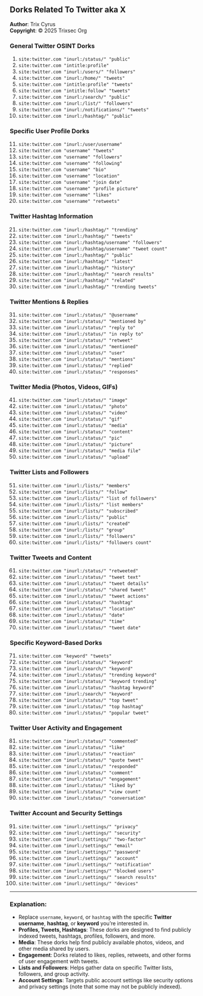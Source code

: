 ## Dorks Related To Twitter aka X

**Author**: Trix Cyrus  
**Copyright**: © 2025 Trixsec Org

### General Twitter OSINT Dorks

1. `site:twitter.com "inurl:/status/" "public"`
2. `site:twitter.com "intitle:profile"`
3. `site:twitter.com "inurl:/users/" "followers"`
4. `site:twitter.com "inurl:/home/" "tweets"`
5. `site:twitter.com "intitle:profile" "tweets"`
6. `site:twitter.com "intitle:follow" "tweets"`
7. `site:twitter.com "inurl:/search/" "public"`
8. `site:twitter.com "inurl:/list/" "followers"`
9. `site:twitter.com "inurl:/notifications/" "tweets"`
10. `site:twitter.com "inurl:/hashtag/" "public"`

### Specific User Profile Dorks

11. `site:twitter.com "inurl:/user/username"`
12. `site:twitter.com "username" "tweets"`
13. `site:twitter.com "username" "followers"`
14. `site:twitter.com "username" "following"`
15. `site:twitter.com "username" "bio"`
16. `site:twitter.com "username" "location"`
17. `site:twitter.com "username" "join date"`
18. `site:twitter.com "username" "profile picture"`
19. `site:twitter.com "username" "likes"`
20. `site:twitter.com "username" "retweets"`

### Twitter Hashtag Information

21. `site:twitter.com "inurl:/hashtag/" "trending"`
22. `site:twitter.com "inurl:/hashtag/" "tweets"`
23. `site:twitter.com "inurl:/hashtag/username" "followers"`
24. `site:twitter.com "inurl:/hashtag/username" "tweet count"`
25. `site:twitter.com "inurl:/hashtag/" "public"`
26. `site:twitter.com "inurl:/hashtag/" "latest"`
27. `site:twitter.com "inurl:/hashtag/" "history"`
28. `site:twitter.com "inurl:/hashtag/" "search results"`
29. `site:twitter.com "inurl:/hashtag/" "related"`
30. `site:twitter.com "inurl:/hashtag/" "trending tweets"`

### Twitter Mentions & Replies

31. `site:twitter.com "inurl:/status/" "@username"`
32. `site:twitter.com "inurl:/status/" "mentioned by"`
33. `site:twitter.com "inurl:/status/" "reply to"`
34. `site:twitter.com "inurl:/status/" "in reply to"`
35. `site:twitter.com "inurl:/status/" "retweet"`
36. `site:twitter.com "inurl:/status/" "mentioned"`
37. `site:twitter.com "inurl:/status/" "user"`
38. `site:twitter.com "inurl:/status/" "mentions"`
39. `site:twitter.com "inurl:/status/" "replied"`
40. `site:twitter.com "inurl:/status/" "responses"`

### Twitter Media (Photos, Videos, GIFs)

41. `site:twitter.com "inurl:/status/" "image"`
42. `site:twitter.com "inurl:/status/" "photo"`
43. `site:twitter.com "inurl:/status/" "video"`
44. `site:twitter.com "inurl:/status/" "gif"`
45. `site:twitter.com "inurl:/status/" "media"`
46. `site:twitter.com "inurl:/status/" "content"`
47. `site:twitter.com "inurl:/status/" "pic"`
48. `site:twitter.com "inurl:/status/" "picture"`
49. `site:twitter.com "inurl:/status/" "media file"`
50. `site:twitter.com "inurl:/status/" "upload"`

### Twitter Lists and Followers

51. `site:twitter.com "inurl:/lists/" "members"`
52. `site:twitter.com "inurl:/lists/" "follow"`
53. `site:twitter.com "inurl:/lists/" "list of followers"`
54. `site:twitter.com "inurl:/lists/" "list members"`
55. `site:twitter.com "inurl:/lists/" "subscribed"`
56. `site:twitter.com "inurl:/lists/" "public"`
57. `site:twitter.com "inurl:/lists/" "created"`
58. `site:twitter.com "inurl:/lists/" "group"`
59. `site:twitter.com "inurl:/lists/" "followers"`
60. `site:twitter.com "inurl:/lists/" "followers count"`

### Twitter Tweets and Content

61. `site:twitter.com "inurl:/status/" "retweeted"`
62. `site:twitter.com "inurl:/status/" "tweet text"`
63. `site:twitter.com "inurl:/status/" "tweet details"`
64. `site:twitter.com "inurl:/status/" "shared tweet"`
65. `site:twitter.com "inurl:/status/" "tweet actions"`
66. `site:twitter.com "inurl:/status/" "hashtag"`
67. `site:twitter.com "inurl:/status/" "location"`
68. `site:twitter.com "inurl:/status/" "date"`
69. `site:twitter.com "inurl:/status/" "time"`
70. `site:twitter.com "inurl:/status/" "tweet date"`

### Specific Keyword-Based Dorks

71. `site:twitter.com "keyword" "tweets"`
72. `site:twitter.com "inurl:/status/" "keyword"`
73. `site:twitter.com "inurl:/search/" "keyword"`
74. `site:twitter.com "inurl:/status/" "trending keyword"`
75. `site:twitter.com "inurl:/status/" "keyword trending"`
76. `site:twitter.com "inurl:/status/" "hashtag keyword"`
77. `site:twitter.com "inurl:/search/" "keyword"`
78. `site:twitter.com "inurl:/status/" "top tweet"`
79. `site:twitter.com "inurl:/status/" "top hashtag"`
80. `site:twitter.com "inurl:/status/" "popular tweet"`

### Twitter User Activity and Engagement

81. `site:twitter.com "inurl:/status/" "commented"`
82. `site:twitter.com "inurl:/status/" "like"`
83. `site:twitter.com "inurl:/status/" "reaction"`
84. `site:twitter.com "inurl:/status/" "quote tweet"`
85. `site:twitter.com "inurl:/status/" "responded"`
86. `site:twitter.com "inurl:/status/" "comment"`
87. `site:twitter.com "inurl:/status/" "engagement"`
88. `site:twitter.com "inurl:/status/" "liked by"`
89. `site:twitter.com "inurl:/status/" "view count"`
90. `site:twitter.com "inurl:/status/" "conversation"`

### Twitter Account and Security Settings

91. `site:twitter.com "inurl:/settings/" "privacy"`
92. `site:twitter.com "inurl:/settings/" "security"`
93. `site:twitter.com "inurl:/settings/" "two-factor"`
94. `site:twitter.com "inurl:/settings/" "email"`
95. `site:twitter.com "inurl:/settings/" "password"`
96. `site:twitter.com "inurl:/settings/" "account"`
97. `site:twitter.com "inurl:/settings/" "notification"`
98. `site:twitter.com "inurl:/settings/" "blocked users"`
99. `site:twitter.com "inurl:/settings/" "search results"`
100. `site:twitter.com "inurl:/settings/" "devices"`

---

### Explanation:
- Replace `username`, `keyword`, or `hashtag` with the specific **Twitter username**, **hashtag**, or **keyword** you’re interested in.
- **Profiles, Tweets, Hashtags**: These dorks are designed to find publicly indexed tweets, hashtags, profiles, followers, and more.
- **Media**: These dorks help find publicly available photos, videos, and other media shared by users.
- **Engagement**: Dorks related to likes, replies, retweets, and other forms of user engagement with tweets.
- **Lists and Followers**: Helps gather data on specific Twitter lists, followers, and group activity.
- **Account Settings**: Targets public account settings like security options and privacy settings (note that some may not be publicly indexed).